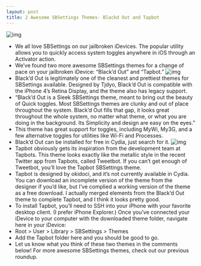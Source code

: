 ```yaml
---
layout: post
title: 2 Awesome SBSettings Themes- Blackd Out and Tapbot
---
```

![img](http://media.idownloadblog.com/wp-content/uploads/2011/07/Blackd-Out-and-Tapbot-theme-e1310009628783.png)
* We all love SBSettings on our jailbroken iDevices. The popular utility allows you to quickly access system toggles anywhere in iOS through an Activator action.
* We’ve found two more awesome SBSettings themes for a change of pace on your jailbroken iDevice: “Black’d Out” and “Tapbot.”
![img](http://media.idownloadblog.com/wp-content/uploads/2011/07/Blackd-Out-SBSettings-e1310009669257.jpeg)
* Black’d Out is legitimately one of the cleanest and prettiest themes for SBSettings available. Designed by Tjdyo, Black’d Out is compatible with the iPhone 4’s Retina Display, and the theme also has legacy support.
* “Black’d Out is a Sleek SBSettings theme, meant to bring out the beauty of Quick toggles. Most SBSettings themes are clunky and out of place throughout the system. Black’d Out fills that gap, it looks great throughout the whole system, no matter what theme, or what you are doing in the background. Its Simplicity and design are easy on the eyes.”
* This theme has great support for toggles, including MyWi, My3G, and a few alternative toggles for utilities like Wi-Fi and Processes.
* Black’d Out can be installed for free in Cydia, just search for it.
![img](http://media.idownloadblog.com/wp-content/uploads/2011/07/Tapbot-SBSettings.jpeg)
* Tapbot obviously gets its inspiration from the development team at Tapbots. This theme looks exactly like the metallic style in the recent Twitter app from Tapbots, called Tweetbot. If you can’t get enough of Tweetbot, you’ll love the Tapbot SBSettings theme.
* Tapbot is designed by okidoci, and it’s not currently available in Cydia. You can download an incomplete version of the theme from the designer if you’d like, but I’ve complied a working version of the theme as a free download. I actually merged elements from the Black’d Out theme to complete Tapbot, and I think it looks pretty good.
* To install Tapbot, you’ll need to SSH into your iPhone with your favorite desktop client. (I prefer iPhone Explorer.) Once you’ve connected your iDevice to your computer with the downloaded theme folder, navigate here in your iDevice:
* Root > User > Library > SBSettings > Themes
* Add the Tapbot folder here and you should be good to go.
* Let us know what you think of these two themes in the comments below! For more awesome SBSettings themes, check out our previous roundup.

